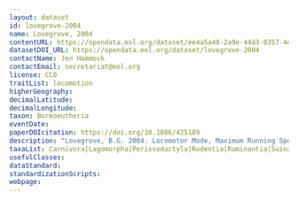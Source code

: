 ```yaml
---
layout: dataset
id: lovegrove-2004
name: Lovegrove, 2004
contentURL: https://opendata.eol.org/dataset/ee4a5a48-2a9e-44d3-8357-4e283dadf93a/resource/2c7d5747-d5b4-4e84-a30d-972bf3d3719d/download/lovegrove2004.zip
datasetDOI_URL: https://opendata.eol.org/dataset/lovegrove-2004
contactName: Jen Hammock
contactEmail: secretariat@eol.org
license: CC0
traitList: locomotion
higherGeography:
decimalLatitude:
decimalLongitude:
taxon: Boreoeutheria
eventDate:
paperDOIcitation: https://doi.org/10.1086/425189
description: "Lovegrove, B.G. 2004. Locomotor Mode, Maximum Running Speed, and Basal Metabolic Rate in Placental Mammals. Physiological and Biochemical Zoology 2004 77:6, 916-928. https://doi.org/10.1086/425189"
taxaList: Carnivora|Lagomorpha|Perissodactyla|Rodentia|Ruminantia|Suina|Tylopoda
usefulClasses:
dataStandard:
standardizationScripts:
webpage:
---
```


